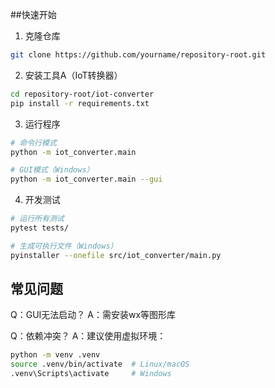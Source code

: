 ##快速开始

1. 克隆仓库
```bash
git clone https://github.com/yourname/repository-root.git
```

2. 安装工具A（IoT转换器）
```bash
cd repository-root/iot-converter
pip install -r requirements.txt
```

3. 运行程序
```bash
# 命令行模式
python -m iot_converter.main

# GUI模式（Windows）
python -m iot_converter.main --gui
```

4. 开发测试
```bash
# 运行所有测试
pytest tests/

# 生成可执行文件（Windows）
pyinstaller --onefile src/iot_converter/main.py
```

## 常见问题
Q：GUI无法启动？
A：需安装wx等图形库

Q：依赖冲突？
A：建议使用虚拟环境：
```bash
python -m venv .venv
source .venv/bin/activate  # Linux/macOS
.venv\Scripts\activate     # Windows
```